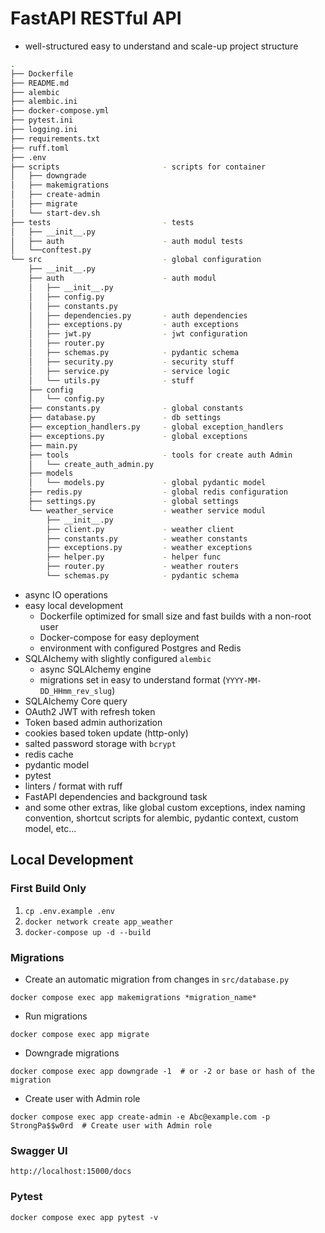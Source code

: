 # FastAPI RESTful API

- well-structured easy to understand and scale-up project structure

```bash
.
├── Dockerfile
├── README.md
├── alembic
├── alembic.ini
├── docker-compose.yml
├── pytest.ini
├── logging.ini
├── requirements.txt
├── ruff.toml
├── .env
├── scripts                       - scripts for container
│   ├── downgrade
│   ├── makemigrations
│   ├── create-admin
│   ├── migrate
│   └── start-dev.sh
├── tests                         - tests
│   ├── __init__.py
│   ├── auth                      - auth modul tests
│   └──conftest.py
└── src                           - global configuration
    ├── __init__.py
    ├── auth                      - auth modul 
    │   ├── __init__.py
    │   ├── config.py
    │   ├── constants.py
    │   ├── dependencies.py       - auth dependencies
    │   ├── exceptions.py         - auth exceptions
    │   ├── jwt.py                - jwt configuration
    │   ├── router.py         
    │   ├── schemas.py            - pydantic schema
    │   ├── security.py           - security stuff
    │   ├── service.py            - service logic
    │   └── utils.py              - stuff
    ├── config                      
    │   └── config.py
    ├── constants.py              - global constants
    ├── database.py               - db settings
    ├── exception_handlers.py     - global exception_handlers
    ├── exceptions.py             - global exceptions
    ├── main.py
    ├── tools                     - tools for create auth Admin
    │   └── create_auth_admin.py                       
    ├── models
    │   └── models.py             - global pydantic model
    ├── redis.py                  - global redis configuration
    ├── settings.py               - global settings 
    └── weather_service           - weather service modul
        ├── __init__.py
        ├── client.py             - weather client
        ├── constants.py          - weather constants
        ├── exceptions.py         - weather exceptions
        ├── helper.py             - helper func
        ├── router.py             - weather routers
        └── schemas.py            - pydantic schema

```

- async IO operations
- easy local development
    - Dockerfile optimized for small size and fast builds with a non-root user
    - Docker-compose for easy deployment
    - environment with configured Postgres and Redis
- SQLAlchemy with slightly configured `alembic`
    - async SQLAlchemy engine
    - migrations set in easy to understand format (`YYYY-MM-DD_HHmm_rev_slug`)
- SQLAlchemy Core query
- OAuth2 JWT with refresh token
- Token based admin authorization
- cookies based token update (http-only)
- salted password storage with `bcrypt`
- redis cache
- pydantic model
- pytest
- linters / format with ruff
- FastAPI dependencies and background task
- and some other extras, like global custom exceptions, index naming convention, shortcut scripts for alembic, pydantic
  context, custom model, etc...

## Local Development

### First Build Only

1. `cp .env.example .env`
2. `docker network create app_weather`
3. `docker-compose up -d --build`

### Migrations

- Create an automatic migration from changes in `src/database.py`

```shell
docker compose exec app makemigrations *migration_name*
```

- Run migrations

```shell
docker compose exec app migrate
```

- Downgrade migrations

```shell
docker compose exec app downgrade -1  # or -2 or base or hash of the migration
```

- Create user with Admin role

```shell
docker compose exec app create-admin -e Abc@example.com -p StrongPa$$w0rd  # Create user with Admin role
```

### Swagger UI

```shell
http://localhost:15000/docs
```

### Pytest

```shell
docker compose exec app pytest -v
```
